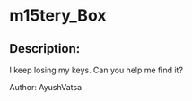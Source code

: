 
# m15tery_Box
## Description:
I keep losing my keys. Can you help me find it? 

Author: AyushVatsa

